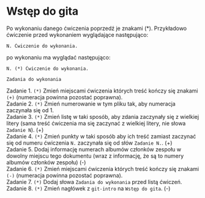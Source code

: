 # Wstęp do gita

Po wykonaniu danego ćwiczenia poprzedź je znakami (*).
Przykładowo ćwiczenie przed wykonaniem wyglądające następująco:
```
N. Ćwiczenie do wykonania.
```
po wykonaniu ma wyglądać następująco:
```
N. (*) Ćwiczenie do wykonania.
```
  
`Zadania do wykonania`  
  
Zadanie 1. ```(*)``` Zmień miejscami ćwiczenia których treść kończy się znakami `(+)` (numeracja powinna pozostać poprawna).  
Zadanie 2. ```(*)``` Zmień numerowanie w tym pliku tak, aby numeracja zaczynała się od 1.  
Zadanie 3. ```(*)``` Zmień listę w taki sposób, aby zdania zaczynały się z wielkiej litery (sama treść ćwiczenia ma się zaczynać z wielkiej litery, nie słowa `Zadanie N`). (+)  
Zadanie 4. ```(*)``` Zmień punkty w taki sposób aby ich treść zamiast zaczynać się od numeru ćwiczenia `N.` zaczynała się od słów `Zadanie N.`. (+)  
Zadanie 5. Dodaj informację numerach albumów członków zespołu w dowolny miejscu tego dokumentu (wraz z informację, że są to numery albumów członków zespołu) (-)  
Zadanie 6. ```(*)``` Zmień miejscami ćwiczenia których treść kończy się znakami `(-)` (numeracja powinna pozostać poprawna).  
Zadanie 7. ```(*)``` Dodaj słowa `Zadania do wykonania` przed listą ćwiczeń.  
Zadanie 8. ```(*)``` Zmień nagłówek z `git-intro` na `Wstęp do gita`. (-)  
